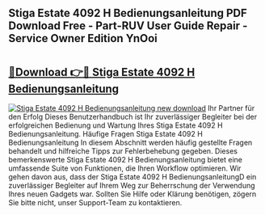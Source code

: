 ## Stiga Estate 4092 H Bedienungsanleitung PDF Download Free - Part-RUV User Guide Repair - Service Owner Edition YnOoi

# <h2><a href="http://df4wm5.blite.top/?on=Stiga+Estate+4092+H+Bedienungsanleitung">🔗Download 👉🔴 Stiga Estate 4092 H Bedienungsanleitung</a></h2>

[![Stiga Estate 4092 H Bedienungsanleitung new download](https://i.imgur.com/lujVjoI.png)](http://df4wm5.blite.top/?on=Stiga+Estate+4092+H+Bedienungsanleitung)
Ihr Partner für den Erfolg Dieses Benutzerhandbuch ist Ihr zuverlässiger Begleiter bei der erfolgreichen Bedienung und Wartung Ihres Stiga Estate 4092 H Bedienungsanleitung. Häufige Fragen Stiga Estate 4092 H Bedienungsanleitung In diesem Abschnitt werden häufig gestellte Fragen behandelt und hilfreiche Tipps zur Fehlerbehebung gegeben. Dieses bemerkenswerte Stiga Estate 4092 H Bedienungsanleitung bietet eine umfassende Suite von Funktionen, die Ihren Workflow optimieren. Wir gehen davon aus, dass der Stiga Estate 4092 H BedienungsanleitungD ein zuverlässiger Begleiter auf Ihrem Weg zur Beherrschung der Verwendung Ihres neuen Gadgets war. Sollten Sie Hilfe oder Klärung benötigen, zögern Sie bitte nicht, unser Support-Team zu kontaktieren.
